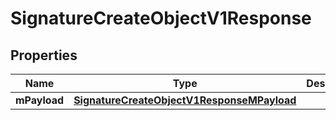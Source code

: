 
# SignatureCreateObjectV1Response

## Properties
| Name | Type | Description | Notes |
| ------------ | ------------- | ------------- | ------------- |
| **mPayload** | [**SignatureCreateObjectV1ResponseMPayload**](SignatureCreateObjectV1ResponseMPayload.md) |  |  |



